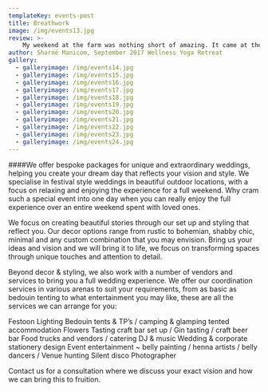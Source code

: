 ```yaml
---
templateKey: events-post
title: Breathwork
image: /img/events13.jpg
review: >-
    My weekend at the farm was nothing short of amazing. It came at the perfect time in my life when I was feeling rather depleted. Carly’s hospitality was incredible, she whips up the most amazing vegan meals that keep you on top of the world. The retreat is beautiful and the time spent with wonderful women allowed me to step into my power and break down trust barriers. Highly recommend for anyone needing relaxation and a bit of a reset. PS: the yoga and massages were also incredible! There’s too much to mention...... Just Go! It’ll be good for you
author: Sharné Manicom, September 2017 Wellness Yoga Retreat
gallery:
  - galleryimage: /img/events14.jpg
  - galleryimage: /img/events15.jpg
  - galleryimage: /img/events16.jpg
  - galleryimage: /img/events17.jpg
  - galleryimage: /img/events18.jpg
  - galleryimage: /img/events19.jpg
  - galleryimage: /img/events20.jpg
  - galleryimage: /img/events21.jpg
  - galleryimage: /img/events22.jpg
  - galleryimage: /img/events23.jpg
  - galleryimage: /img/events24.jpg
---
```

####We offer bespoke packages for unique and extraordinary weddings, helping you create your dream day that reflects your vision and style. We specialise in festival style weddings in beautiful outdoor locations, with a focus on relaxing and enjoying the experience for a full weekend. Why cram such a special event into one day when you can really enjoy the full experience over an entire weekend spent with loved ones.

We focus on creating beautiful stories through our set up and styling that reflect you. Our decor options range from rustic to bohemian, shabby chic, minimal and any custom combination that you may envision. Bring us your ideas and vision and we will bring it to life, we focus on transforming spaces through unique touches and attention to detail.

Beyond decor & styling, we also work with a number of vendors and services to bring you a full wedding experience. We offer our coordination services in various arenas to suit your requirements, from as basic as bedouin tenting to what entertainment you may like, these are all the services we can arrange for you:

Festoon Lighting
Bedouin tents & TP’s / camping & glamping tented accommodation
Flowers
Tasting craft bar set up / Gin tasting / craft beer bar
Food trucks and vendors / catering
DJ & music
Wedding & corporate stationery design
Event entertainment ~ belly painting / henna artists / belly dancers /
Venue hunting
Silent disco
Photographer

Contact us for a consultation where we discuss your exact vision and how we can bring this to fruition.
